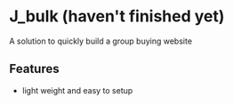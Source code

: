 # J_bulk (haven't finished yet)
A solution to quickly build a group buying website
## Features
- light weight and easy to setup
